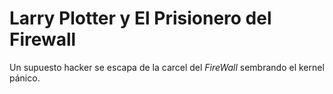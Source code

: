 # Larry Plotter y El Prisionero del Firewall

Un supuesto hacker se escapa de la carcel del *FireWall* sembrando el kernel pánico.

